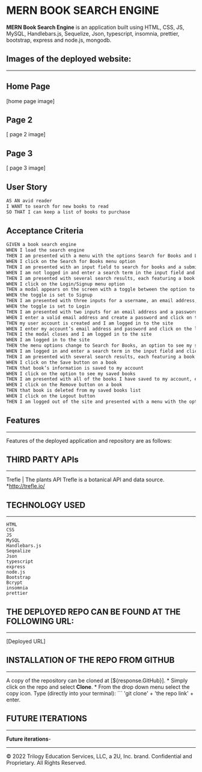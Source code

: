 # MERN BOOK SEARCH ENGINE
**MERN Book Search Engine** is an application built using HTML, CSS, JS, MySQL, Handlebars.js, Sequelize, Json, typescript, insomnia, prettier, bootstrap, express and node.js, mongodb.


## Images of the deployed website:
***

## Home Page
[home page image]

## Page 2
[ page 2 image]

## Page 3
[ page 3 image]




## User Story

```md
AS AN avid reader
I WANT to search for new books to read
SO THAT I can keep a list of books to purchase
```


## Acceptance Criteria

```md
GIVEN a book search engine
WHEN I load the search engine
THEN I am presented with a menu with the options Search for Books and Login/Signup and an input field to search for books and a submit button
WHEN I click on the Search for Books menu option
THEN I am presented with an input field to search for books and a submit button
WHEN I am not logged in and enter a search term in the input field and click the submit button
THEN I am presented with several search results, each featuring a book’s title, author, description, image, and a link to that book on the Google Books site
WHEN I click on the Login/Signup menu option
THEN a modal appears on the screen with a toggle between the option to log in or sign up
WHEN the toggle is set to Signup
THEN I am presented with three inputs for a username, an email address, and a password, and a signup button
WHEN the toggle is set to Login
THEN I am presented with two inputs for an email address and a password and login button
WHEN I enter a valid email address and create a password and click on the signup button
THEN my user account is created and I am logged in to the site
WHEN I enter my account’s email address and password and click on the login button
THEN I the modal closes and I am logged in to the site
WHEN I am logged in to the site
THEN the menu options change to Search for Books, an option to see my saved books, and Logout
WHEN I am logged in and enter a search term in the input field and click the submit button
THEN I am presented with several search results, each featuring a book’s title, author, description, image, and a link to that book on the Google Books site and a button to save a book to my account
WHEN I click on the Save button on a book
THEN that book’s information is saved to my account
WHEN I click on the option to see my saved books
THEN I am presented with all of the books I have saved to my account, each featuring the book’s title, author, description, image, and a link to that book on the Google Books site and a button to remove a book from my account
WHEN I click on the Remove button on a book
THEN that book is deleted from my saved books list
WHEN I click on the Logout button
THEN I am logged out of the site and presented with a menu with the options Search for Books and Login/Signup and an input field to search for books and a submit button  
```
 
  ## Features
  ***
  
  Features of the deployed application and repository are as follows:

  ## THIRD PARTY APIs
  ***
   Trefle | The plants API
   Trefle is a botanical API and data source.
       *http://trefle.io/

  ## TECHNOLOGY USED
  ***
    HTML 
    CSS 
    JS 
    MySQL
    Handlebars.js
    Seqealize
    Json 
    typescript
    express 
    node.js
    Bootstrap
    Bcrypt
    insomnia
    prettier
 

## THE DEPLOYED REPO CAN BE FOUND AT THE FOLLOWING URL:
***

[Deployed URL]

  ## INSTALLATION OF THE REPO FROM GITHUB
  ***
  A copy of the repository can be cloned at [${response.GitHub}]. 
    * Simply click on the repo and select **Clone**. 
    * From the drop down menu select the copy icon. Type (directly into your terminal):
    ```
    'git clone' + 'the repo link' + enter.
     

  ## FUTURE ITERATIONS
  ***
  **Future iterations**- 

- - -
© 2022 Trilogy Education Services, LLC, a 2U, Inc. brand. Confidential and Proprietary. All Rights Reserved.